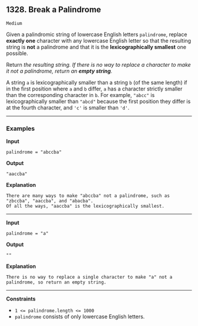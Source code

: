 ## 1328. Break a Palindrome

`Medium`

Given a palindromic string of lowercase English letters <code>palindrome</code>, replace <strong>exactly one</strong> character with any lowercase English letter so that the resulting string is <strong>not</strong> a palindrome and that it is the <strong>lexicographically smallest</strong> one possible.

Return <em>the resulting string. If there is no way to replace a character to make it not a palindrome, return an <strong>empty string</strong>.</em>

A string <code>a</code> is lexicographically smaller than a string <code>b</code> (of the same length) if in the first position where <code>a</code> and <code>b</code> differ, <code>a</code> has a character strictly smaller than the corresponding character in <code>b</code>. For example, <code>"abcc"</code> is lexicographically smaller than <code>"abcd"</code> because the first position they differ is at the fourth character, and <code>'c'</code> is smaller than <code>'d'</code>.

---

### Examples

**Input**
```
palindrome = "abccba"
```

**Output**
```
"aaccba"
```

**Explanation**
```
There are many ways to make "abccba" not a palindrome, such as "zbccba", "aaccba", and "abacba".
Of all the ways, "aaccba" is the lexicographically smallest.
```


---

**Input**
```
palindrome = "a"
```

**Output**
```
""
```

**Explanation**
```
There is no way to replace a single character to make "a" not a palindrome, so return an empty string.
```

---

**Constraints**

<ul>
<li><code>1 &lt;= palindrome.length &lt;= 1000</code></li>
<li><code>palindrome</code> consists of only lowercase English letters.</li>
</ul>
